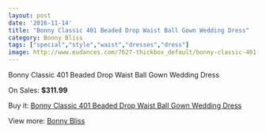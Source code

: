 ```yaml
---
layout: post
date: '2016-11-14'
title: "Bonny Classic 401 Beaded Drop Waist Ball Gown Wedding Dress"
category: Bonny Bliss
tags: ["special","style","waist","dresses","dress"]
image: http://www.eudances.com/7627-thickbox_default/bonny-classic-401-beaded-drop-waist-ball-gown-wedding-dress.jpg
---
```

Bonny Classic 401 Beaded Drop Waist Ball Gown Wedding Dress

On Sales: **$311.99**
<a href="https://www.eudances.com/en/bonny-bliss/2700-bonny-classic-401-beaded-drop-waist-ball-gown-wedding-dress.html"><amp-img layout="responsive" width="600" height="600" src="//www.eudances.com/7627-thickbox_default/bonny-classic-401-beaded-drop-waist-ball-gown-wedding-dress.jpg" alt="Bonny Classic 401 Beaded Drop Waist Ball Gown Wedding Dress 0" /></a>
<a href="https://www.eudances.com/en/bonny-bliss/2700-bonny-classic-401-beaded-drop-waist-ball-gown-wedding-dress.html"><amp-img layout="responsive" width="600" height="600" src="//www.eudances.com/7628-thickbox_default/bonny-classic-401-beaded-drop-waist-ball-gown-wedding-dress.jpg" alt="Bonny Classic 401 Beaded Drop Waist Ball Gown Wedding Dress 1" /></a>
<a href="https://www.eudances.com/en/bonny-bliss/2700-bonny-classic-401-beaded-drop-waist-ball-gown-wedding-dress.html"><amp-img layout="responsive" width="600" height="600" src="//www.eudances.com/7629-thickbox_default/bonny-classic-401-beaded-drop-waist-ball-gown-wedding-dress.jpg" alt="Bonny Classic 401 Beaded Drop Waist Ball Gown Wedding Dress 2" /></a>

Buy it: [Bonny Classic 401 Beaded Drop Waist Ball Gown Wedding Dress](https://www.eudances.com/en/bonny-bliss/2700-bonny-classic-401-beaded-drop-waist-ball-gown-wedding-dress.html "Bonny Classic 401 Beaded Drop Waist Ball Gown Wedding Dress")

View more: [Bonny Bliss](https://www.eudances.com/en/40-bonny-bliss "Bonny Bliss")